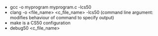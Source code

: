 - gcc -o myprogram myprogram.c -lcs50
- clang -o <file_name> <c_file_name> -lcs50 (command line argument: modifies behaviour of command to specify output)
- make <file> is a CS50 configuration 
- debug50 <c_file_name>